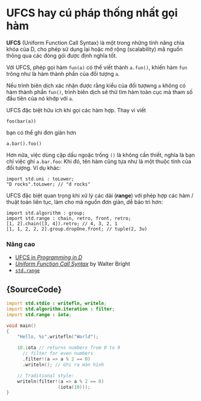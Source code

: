 # UFCS hay cú pháp thống nhất gọi hàm

**UFCS** (Uniform Function Call Syntax) là một trong những
tính năng chìa khóa của D,
cho phép sử dụng lại hoặc mở rộng (scalability) mã nguồn
thông qua các đóng gói được định nghĩa tốt.

Với UFCS, phép gọi hàm `fun(a)` có thể viết thành `a.fun()`,
khiến hàm `fun` trông như là hàm thành phần của đối tượng `a`.

Nếu trình biên dịch xác nhận được rằng kiểu của đối tượwng `a`
không có hàm thành phần `fun()`, trình biên dịch sẽ thử tìm hàm
toàn cục mà tham số đầu tiên của nó khớp với `a`.

UFCS đặc biệt hữu ích khi gọi các hàm hợp. Thay vì viết

    foo(bar(a))

bạn có thể ghi đơn giản hơn

    a.bar().foo()

Hơn nữa, việc dùng cặp dấu ngoặc trống `()` là không cần thiết,
nghĩa là bạn chỉ việc ghi `a.bar.foo`: Khi đó, tên hàm cũng tựa như
là một thuộc tính của đối tượng. Ví dụ khác:

    import std.uni : toLower;
    "D rocks".toLower; // "d rocks"

UFCS đặc biệt quan trọng khi xử lý các dải (**range**) với phép hợp
các hàm / thuật toán liên tục, làm cho mã nguồn đơn giản, dễ bảo trì hơn:

    import std.algorithm : group;
    import std.range : chain, retro, front, retro;
    [1, 2].chain([3, 4]).retro; // 4, 3, 2, 1
    [1, 1, 2, 2, 2].group.dropOne.front; // tuple(2, 3u)

### Nâng cao

- [UFCS in _Programming in D_](http://ddili.org/ders/d.en/ufcs.html)
- [_Uniform Function Call Syntax_](http://www.drdobbs.com/cpp/uniform-function-call-syntax/232700394) by Walter Bright
- [`std.range`](http://dlang.org/phobos/std_range.html)

## {SourceCode}

```d
import std.stdio : writefln, writeln;
import std.algorithm.iteration : filter;
import std.range : iota;

void main()
{
    "Hello, %s".writefln("World");

    10.iota // returns numbers from 0 to 9
      // filter for even numbers
      .filter!(a => a % 2 == 0)
      .writeln(); // Ghi ra màn hình

    // Traditional style:
    writeln(filter!(a => a % 2 == 0)
                   (iota(10)));
}
```
